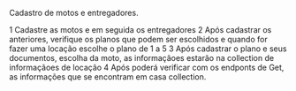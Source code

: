 Cadastro de motos e entregadores.

1 Cadastre as motos e em seguida os entregadores
2 Após cadastrar os anteriores, verifique os planos que podem ser escolhidos e quando for fazer uma locação escolhe o plano de 1 a 5
3 Após cadastrar o plano e seus documentos, escolha da moto, as informaçãoes estarão na collection de informaçãoes de locação
4 Após poderá verificar com os endponts de Get, as informações que se encontram em casa collection.
